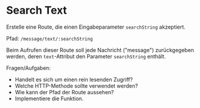 # Search Text

Erstelle eine Route, die einen Eingabeparameter `searchString` akzeptiert.

Pfad: `/message/text/:searchString`

Beim Aufrufen dieser Route soll jede Nachricht ("message") zurückgegeben werden, deren `text`-Attribut den Parameter `searchString` enthält.

Fragen/Aufgaben:
- Handelt es sich um einen rein lesenden Zugriff?
- Welche HTTP-Methode sollte verwendet werden?
- Wie kann der Pfad der Route aussehen?
- Implementiere die Funktion.
